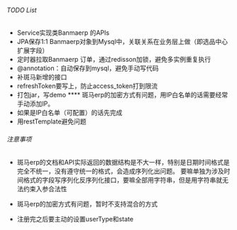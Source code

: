 ###### TODO List
- Service实现类Banmaerp 的APIs
- JPA保存1:1 Banmaerp对象到Mysql中，关联关系在业务层上做（即选品中心扩展字段）
- 定时器拉取Banmaerp 订单，通过redisson加锁，避免多实例重复执行
- @annotation：自动保存到mysql，避免手动写代码
- 补斑马新增的接口
- refreshToken要写上，防止access_token打到限流
- 打包jar，写demo
**** 斑马erp的加密方式有问题，用IP白名单的话需要经常手动添加IP。
- 如果是IP白名单（可配置）的话先完成
- 用restTemplate避免问题


###### 注意事项
- 斑马erp的文档和API实际返回的数据结构是不大一样，特别是日期时间格式是完全不统一，没有遵守统一的格式，会造成序列化出问题。
要嘛单独为涉及时间格式的字段写序列化反序列化接口，要嘛全部用字符串，但是用字符串就无法约束入参合法性

- 斑马erp的加密方式有问题，暂时不支持混合的方式

- 注册完之后要主动的设置userType和state